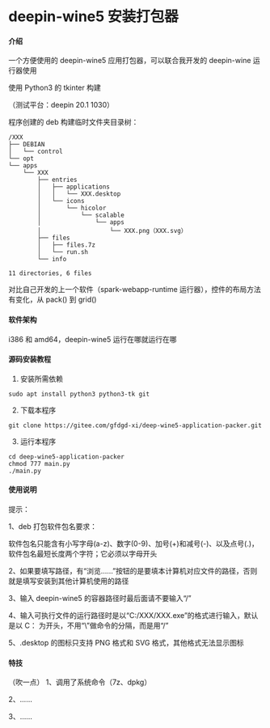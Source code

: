 # deepin-wine5 安装打包器

#### 介绍
一个方便使用的 deepin-wine5 应用打包器，可以联合我开发的 deepin-wine 运行器使用

使用 Python3 的 tkinter 构建

（测试平台：deepin 20.1 1030）

程序创建的 deb 构建临时文件夹目录树：
```
/XXX
├── DEBIAN
│   └── control
└── opt
└── apps
    └── XXX
        ├── entries
        │   ├── applications
        │   │   └── XXX.desktop
        │   └── icons
        │       └── hicolor
        │           └── scalable
        │               └── apps
        │                   └── XXX.png（XXX.svg）
        ├── files
        │   ├── files.7z
        │   └── run.sh
        └── info

11 directories, 6 files
```

对比自己开发的上一个软件（spark-webapp-runtime 运行器），控件的布局方法有变化，从 pack() 到 grid()

#### 软件架构
i386 和 amd64，deepin-wine5 运行在哪就运行在哪


#### 源码安装教程

1.  安装所需依赖

```
sudo apt install python3 python3-tk git
```

2.  下载本程序

```
git clone https://gitee.com/gfdgd-xi/deep-wine5-application-packer.git
```

3.  运行本程序

```
cd deep-wine5-application-packer
chmod 777 main.py
./main.py
```


#### 使用说明

提示：

1、deb 打包软件包名要求：

软件包名只能含有小写字母(a-z)、数字(0-9)、加号(+)和减号(-)、以及点号(.)，软件包名最短长度两个字符；它必须以字母开头

2、如果要填写路径，有“浏览……”按钮的是要填本计算机对应文件的路径，否则就是填写安装到其他计算机使用的路径

3、输入 deepin-wine5 的容器路径时最后面请不要输入“/”

4、输入可执行文件的运行路径时是以“C:/XXX/XXX.exe”的格式进行输入，默认是以 C： 为开头，不用“\”做命令的分隔，而是用“/”

5、.desktop 的图标只支持 PNG 格式和 SVG 格式，其他格式无法显示图标


#### 特技

（吹一点）
1、调用了系统命令（7z、dpkg）

2、……

3、……
